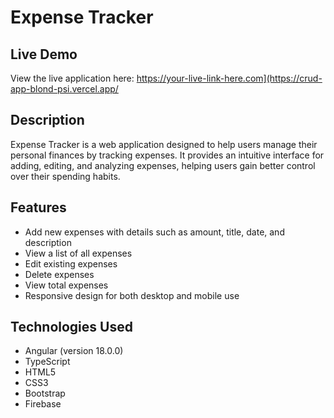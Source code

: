 # Expense Tracker

## Live Demo
View the live application here: https://your-live-link-here.com](https://crud-app-blond-psi.vercel.app/

## Description
Expense Tracker is a web application designed to help users manage their personal finances by tracking expenses. It provides an intuitive interface for adding, editing, and analyzing expenses, helping users gain better control over their spending habits.

## Features
- Add new expenses with details such as amount, title, date, and description<br>
- View a list of all expenses<br>
- Edit existing expenses<br>
- Delete expenses<br>
- View total expenses<br>
- Responsive design for both desktop and mobile use<br>

## Technologies Used
- Angular (version 18.0.0)<br>
- TypeScript<br>
- HTML5<br>
- CSS3<br>
- Bootstrap<br>
- Firebase
